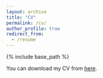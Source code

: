 ```yaml
---
layout: archive
title: "CV"
permalink: /cv/
author_profile: true
redirect_from:
  - /resume
---
```


{% include base_path %}

You can download my CV from [here](https://bio.fhyq.cloud/files/resume.pdf).
